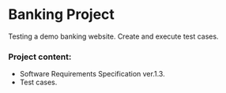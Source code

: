 # Banking Project
Testing a demo banking website. Create and execute test cases.

### Project content:
  - Software Requirements Specification ver.1.3.
  - Test cases. 
